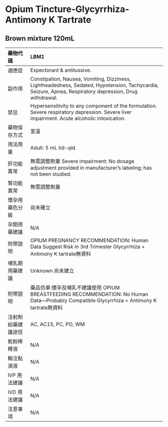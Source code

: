 # Opium Tincture-Glycyrrhiza-Antimony K Tartrate

## Brown mixture 120mL

| 藥物代碼 | LBM1 |
| :--- | :--- |
| 適應症 | Expectorant & antitussive. |
| 副作用 | Constipation, Nausea, Vomiting, Dizziness, Lightheadedness, Sedated, Hypotension, Tachycardia, Seizure, Apnea, Respiratory depression, Drug withdrawal. |
| 禁忌 | Hypersensitivity to any component of the formulation. Severe respiratory depression. Severe liver impairment. Acute alcoholic intoxication. |
| 藥物保存方式 | 室溫 |
| 用法用量 | Adult: 5 mL tid-qid. |
| 肝功能異常 | 無需調整劑量  Severe impairment: No dosage adjustment provided in manufacturer’s labeling; has not been studied. |
| 腎功能異常 | 無需調整劑量 |
| 懷孕用藥危分級 | 尚未確立 |
| 孕期用藥建議 | N/A |
| 附帶說明 | OPIUM PREGNANCY RECOMMENDATION: Human Data Suggest Risk in 3rd Trimester Glycyrrhiza + Antimony K tartrate無資料 |
| 哺乳期用藥建議 | Unknown 尚未建立 |
| 附帶說明 | 藥品仿單:懷孕及哺乳不建議使用 OPIUM BREASTFEEDING RECOMMENDATION: No Human Data—Probably Compatible Glycyrrhiza + Antimony K tartrate無資料 |
| 注射劑給藥建議途徑 | AC, AC15, PC, PO, WM |
| 乾粉稀釋液 | N/A |
| 輸注點滴液 | N/A |
| IVP 用法建議 | N/A |
| IVD 用法建議 | N/A |
| 注意事項 | N/A |

